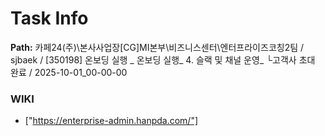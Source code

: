 # Task Info

**Path:** 카페24(주)\본사사업장\[CG]MI본부\비즈니스센터\엔터프라이즈코칭2팀 / sjbaek / [350198] 온보딩 실행 _ 온보딩 실행_ 4. 슬랙 및 채널 운영_ └고객사 초대 완료 / 2025-10-01_00-00-00

### WIKI
- ["https://enterprise-admin.hanpda.com/"]

